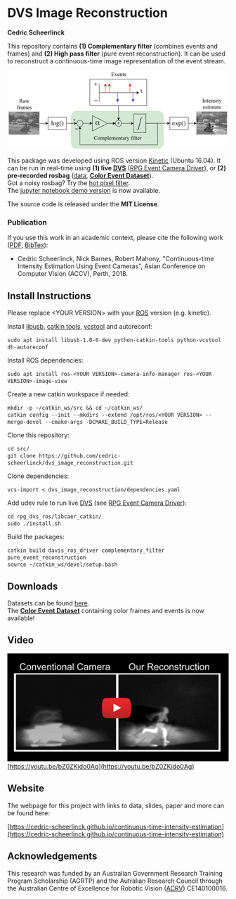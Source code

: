 # DVS Image Reconstruction 
**Cedric Scheerlinck**

This repository contains **(1) Complementary filter** (combines events and frames) and **(2) High pass filter** (pure event reconstruction). It can be used to reconstruct a continuous-time image representation of the event stream.

![filter_pic](images/filter.png)

This package was developed using ROS version [Kinetic](http://wiki.ros.org/kinetic) (Ubuntu 16.04).
It can be run in real-time using **(1) live [DVS](https://inivation.com/dvs/)** ([RPG Event Camera Driver](https://github.com/uzh-rpg/rpg_dvs_ros)), or **(2) pre-recorded rosbag** ([data](https://drive.google.com/drive/folders/1Jv73p1-Hi56HXyal4SHQbzs2zywISOvc?usp=sharing), **[Color Event Dataset](http://rpg.ifi.uzh.ch/CED.html)**).  
Got a noisy rosbag? Try the [hot pixel filter](https://github.com/cedric-scheerlinck/dvs_hot_pixel_filter).  
The [jupyter notebook demo version](https://github.com/cedric-scheerlinck/jupnote_event_demo) is now available.

The source code is released under the **MIT License**.

### Publication

If you use this work in an academic context, please cite the following work  ([PDF](https://cedric-scheerlinck.github.io/files/2018_scheerlinck_continuous-time_intensity_estimation.pdf), [BibTex](https://cedric-scheerlinck.github.io/files/2018_accv_continuous_bibtex.txt)):

* Cedric Scheerlinck, Nick Barnes, Robert Mahony, "Continuous-time Intensity Estimation Using Event Cameras", Asian Conference on Computer Vision (ACCV), Perth, 2018.

## Install Instructions

Please replace \<YOUR VERSION\> with your [ROS](http://wiki.ros.org/ROS/Installation) version (e.g. kinetic).

Install [libusb](https://libusb.info/), [catkin tools](http://catkin-tools.readthedocs.org/en/latest/installing.html), [vcstool](https://github.com/dirk-thomas/vcstool) and autoreconf:

    sudo apt install libusb-1.0-0-dev python-catkin-tools python-vcstool dh-autoreconf
    
Install ROS dependencies:

    sudo apt install ros-<YOUR VERSION>-camera-info-manager ros-<YOUR VERSION>-image-view
    
Create a new catkin workspace if needed:

    mkdir -p ~/catkin_ws/src && cd ~/catkin_ws/
    catkin config --init --mkdirs --extend /opt/ros/<YOUR VERSION> --merge-devel --cmake-args -DCMAKE_BUILD_TYPE=Release

Clone this repository:

    cd src/
    git clone https://github.com/cedric-scheerlinck/dvs_image_reconstruction.git

Clone dependencies:

    vcs-import < dvs_image_reconstruction/dependencies.yaml
    
Add udev rule to run live [DVS](https://inivation.com/dvs/) (see [RPG Event Camera Driver](https://github.com/uzh-rpg/rpg_dvs_ros)):

    cd rpg_dvs_ros/libcaer_catkin/
    sudo ./install.sh

Build the packages:  

    catkin build davis_ros_driver complementary_filter pure_event_reconstruction
    source ~/catkin_ws/devel/setup.bash

## Downloads
Datasets can be found [here](https://drive.google.com/drive/folders/1Jv73p1-Hi56HXyal4SHQbzs2zywISOvc?usp=sharing).  
The **[Color Event Dataset](http://rpg.ifi.uzh.ch/CED.html)** containing color frames and events is now available!

## Video
[![dvs_image_reconstruction_video](images/thumbnail_combined.png)](https://youtu.be/bZ0ZKido0Ag)
[https://youtu.be/bZ0ZKido0Ag](https://youtu.be/bZ0ZKido0Ag)

## Website

The webpage for this project with links to data, slides, paper and more can be found here:

[https://cedric-scheerlinck.github.io/continuous-time-intensity-estimation](https://cedric-scheerlinck.github.io/continuous-time-intensity-estimation)

## Acknowledgements

This research was funded by an Australian Government Research Training Program Scholarship (AGRTP) and the Autralian Research Council through the Australian Centre of Excellence for Robotic Vision ([ACRV](https://www.roboticvision.org/)) CE140100016.
